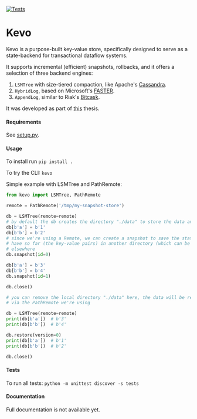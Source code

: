 [![Tests](https://github.com/delftdata/stateflow-kevo/actions/workflows/run_tests.yml/badge.svg)](https://github.com/delftdata/stateflow-kevo/actions/workflows/run_tests.yml)

# Kevo

Kevo is a purpose-built key-value store, specifically designed to serve as a state-backend for transactional dataflow systems.

It supports incremental (efficient) snapshots, rollbacks, and it offers a selection of three backend engines:

1. `LSMTree` with size-tiered compaction, like Apache's [Cassandra](https://cassandra.apache.org/_/index.html).
2. `HybridLog`, based on Microsoft's [FASTER](https://microsoft.github.io/FASTER/docs/td-research-papers/).
3. `AppendLog`, similar to Riak's [Bitcask](https://riak.com/assets/bitcask-intro.pdf).

It was developed as part of [this](https://github.com/NikosGavalas/tud-thesis) thesis.

#### Requirements
See [setup.py](./setup.py).

#### Usage
To install run `pip install .`

To try the CLI: `kevo`

Simple example with LSMTree and PathRemote:

```python
from kevo import LSMTree, PathRemote

remote = PathRemote('/tmp/my-snapshot-store')

db = LSMTree(remote=remote)
# by default the db creates the directory "./data" to store the data and indices
db[b'a'] = b'1'
db[b'b'] = b'2'
# since we're using a Remote, we can create a snapshot to save the state we
# have so far (the key-value pairs) in another directory (which can be mounted)
# elsewhere
db.snapshot(id=0)

db[b'a'] = b'3'
db[b'b'] = b'4'
db.snapshot(id=1)

db.close()

# you can remove the local directory "./data" here, the data will be restored
# via the PathRemote we're using

db = LSMTree(remote=remote)
print(db[b'a'])  # b'3'
print(db[b'b'])  # b'4'

db.restore(version=0)
print(db[b'a'])  # b'1'
print(db[b'b'])  # b'2'

db.close()
```

#### Tests
To run all tests: `python -m unittest discover -s tests`

#### Documentation

Full documentation is not available yet.
